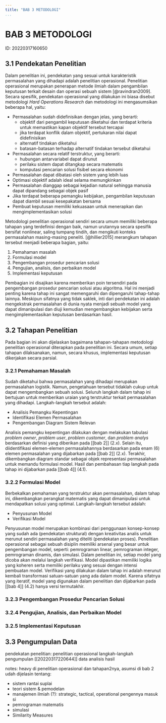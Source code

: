 ```yaml
---
title: "BAB 3 METODOLOGI"
...
```


# BAB 3 METODOLOGI
ID: 20220317160650

## 3.1 Pendekatan Penelitian
Dalam penelitian ini, pendekatan yang sesuai untuk karakteristik permasalahan yang dihadapi adalah penelitian operasional. Penelitian operasional merupakan penerapan metode ilmiah dalam pengambilan keputusan terkait desain dan operasi sebuah sistem [@ravindran2009]. Secara spesifik, pendekatan operasional yang dilakukan ini biasa disebut metodologi *Hard Operations Research* dan metodologi ini mengasumsikan beberapa hal, yaitu:
- Permasalahan sudah didefinisikan dengan jelas, yang berarti:
  - objektif dari pengambil keputusan diketahui dan terdapat kriteria untuk memastikan kapan objektif tersebut tercapai
  - jika terdapat konflik dalam objektif, pertukaran nilai dapat didefinisikan
  - alternatif tindakan diketahui
  - batasan-batasan terhadap alternatif tindakan tersebut diketahui
- Permasalahan secara relatif terstruktur, yang berarti:
  - hubungan antarvariabel dapat dirunut
  - perilaku sistem dapat ditangkap secara matematis
  - komputasi pencarian solusi fisibel secara ekonomi
- Permasalahan dapat dibatasi oleh sistem yang lebih luas
- Optimasi objektif adalah ideal selama memungkinkan
- Permasalahan dianggap sebagai kejadian natural sehingga manusia dapat dipandang sebagai objek pasif
- Jika terdapat beberapa pemangku kebijakan, pengambilan keputusan dapat diambil sesuai kesepakatan bersama
- Pembuat keputusan memiliki kekuasaan untuk menerapkan dan mengimplementasikan solusi

Metodologi penelitian operasional sendiri secara umum memiliki beberapa tahapan yang terdefinisi dengan baik, namun urutannya secara spesifik bersifat nonlinear, saling tumpang tindih, dan mengikuti konteks permasalahan masing-masing peneliti. [@hillier2015] merangkum tahapan tersebut menjadi beberapa bagian, yaitu:

1. Pemahaman masalah
2. Formulasi model
3. Pengembangan prosedur pencarian solusi
4. Pengujian, analisis, dan perbaikan model
5. Implementasi keputusan

Pembagian ini disajikan karena memberikan poin tersendiri pada pengembangan prosedur pencarian solusi atau algoritma. Hal ini menjadi penting karena tahap ini sangat memengaruhi dan dipengaruhi tahap-tahap lainnya. Meskipun sifatnya yang tidak saklek, inti dari pendekatan ini adalah mengekstrak permasalahan di dunia nyata menjadi sebuah model yang dapat dimanipulasi dan diuji kemudian mengembangkan kebijakan serta mengimplementasikan keputusan berdasarkan hasil.

## 3.2 Tahapan Penelitian
Pada bagian ini akan dijelaskan bagaimana tahapan-tahapan metodologi penelitian operasional diterapkan pada penelitian ini. Secara umum, setiap tahapan dilaksanakan, namun, secara khusus, implementasi keputusan dikerjakan secara parsial.

### 3.2.1 Pemahaman Masalah
Sudah diketahui bahwa permasalahan yang dihadapi merupakan permasalahan logistik. Namun, pengetahuan tersebut tidaklah cukup untuk dapat mengembangkan sebuah solusi. Seluruh langkah dalam tahap ini bertujuan untuk memberikan uraian yang terstruktur terkait permasalahan yang dihadapi. Langkah-langkah tersebut adalah:
- Analisis Pemangku Kepentingan
- Identifikasi Elemen Permasalahan
- Pengembangan Diagram Sistem Relevan

Analisis pemangku kepentingan dilakukan dengan melakukan tabulasi *problem owner*, *problem user*, *problem customer*, dan *problem analys* berdasarkan definisi yang diberikan pada [[bab 2]] (2.x). Selain itu, diidentifikasi elemen-elemen permasalahannya berdasarkan pada enam (6) elemen permasalahan yang dijabarkan pada [[bab 2]] (2.x). Terakhir, dikembangkan diagram standar sebagai objek representasi permasalahan untuk memandu formulasi model. Hasil dan pembahasan tiap langkah pada tahap ini dijabarkan pada [[bab 4]] (4.1).

### 3.2.2 Formulasi Model
Berbekalkan pemahaman yang terstruktur akan permasalahan, dalam tahap ini, dikembangkan perangkat matematis yang dapat dimanipulasi untuk mendapatkan solusi yang optimal. Langkah-langkah tersebut adalah:
- Penyusunan Model
- Verifikasi Model

Penyusunan model merupakan kombinasi dari penggunaan konsep-konsep yang sudah ada (pendekatan struktural) dengan kreativitas analis untuk merunut sendiri permasalahan yang diteliti (pendekatan proses). Penelitian operasional sebagai sebuah disiplin memiliki arsenal yang besar untuk pengembangan model, seperti: pemrograman linear, pemrograman integer, pemrograman dinamis, dan simulasi. Dalam penelitian ini, setiap model yang dicoba akan melalui langkah verifikasi. Model dipastikan memiliki logika yang koheren serta memiliki perilaku yang sesuai dengan intensi pembuatan model. Verifikasi yang dilakukan dalam tahap ini adalah merunut kembali transformasi satuan-satuan yang ada dalam model. Karena sifatnya yang iteratif, model yang digunakan dalam penelitian dan dijabarkan pada [[bab 4]] (4.2) hanya versi termutakhir.

### 3.2.3 Pengembangan Prosedur Pencarian Solusi

### 3.2.4 Pengujian, Analisis, dan Perbaikan Model

### 3.2.5 Implementasi Keputusan

## 3.3 Pengumpulan Data

pendekatan penelitian: penelitian operasional
langkah-langkah
pengumpulan [[20220317220644]] data
analisis hasil

notes: heavy di penelitian operasional dan tahapan2nya, asumsi di bab 2 udah dijelasin tentang: 
- sistem rantai suplai
- teori sistem & pemodelan
- manajemen ilmiah (?): strategic, tactical, operational pengennya masuk si
- pemrograman matematis
- simulasi
- Similarity Measures